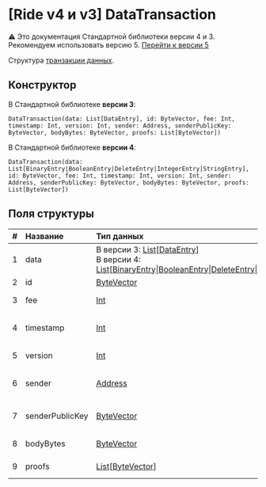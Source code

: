 # [Ride v4 и v3] DataTransaction

:warning: Это документация Стандартной библиотеки версии 4 и 3. Рекомендуем использовать версию 5. [Перейти к&nbsp;версии&nbsp;5](/ru/ride/structures/transaction-structures/data-transaction)

Структура [транзакции данных](/ru/blockchain/transaction-type/data-transaction).

## Конструктор

В Стандартной библиотеке **версии 3**:

``` ride
DataTransaction(data: List[DataEntry], id: ByteVector, fee: Int, timestamp: Int, version: Int, sender: Address, senderPublicKey: ByteVector, bodyBytes: ByteVector, proofs: List[ByteVector])
```

В Стандартной библиотеке **версии 4**:

``` ride
DataTransaction(data: List[BinaryEntry|BooleanEntry|DeleteEntry|IntegerEntry|StringEntry], id: ByteVector, fee: Int, timestamp: Int, version: Int, sender: Address, senderPublicKey: ByteVector, bodyBytes: ByteVector, proofs: List[ByteVector])
```

## Поля структуры

| # | Название | Тип данных | Описание |
| :--- | :--- | :--- | :--- |
| 1 | data | В версии 3: [List](/ru/ride/v4/data-types/list)[[DataEntry](/ru/ride/v4/structures/script-actions/data-entry)]<br>В версии 4: [List](/ru/ride/v4/data-types/list)[[BinaryEntry](/ru/ride/v4/structures/script-actions/binary-entry)&#124;[BooleanEntry](/ru/ride/v4/structures/script-actions/boolean-entry)&#124;[DeleteEntry](/ru/ride/v4/structures/script-actions/delete-entry)&#124;[IntegerEntry](/ru/ride/v4/structures/script-actions/int-entry)&#124;[StringEntry](/ru/ride/v4/structures/script-actions/string-entry)] | [Массив данных транзакции](/ru/blockchain/transaction-type/data-transaction) |
| 2 | id | [ByteVector](/ru/ride/v4/data-types/byte-vector) | ID транзакции |
| 3 | fee | [Int](/ru/ride/v4/data-types/int) | [Комиссия за транзакцию](/ru/blockchain/transaction/transaction-fee) |
| 4 | timestamp | [Int](/ru/ride/v4/data-types/int) | Временная метка транзакции|
| 5 | version | [Int](/ru/ride/v4/data-types/int) | Версия транзакции |
| 6 | sender | [Address](/ru/ride/v4/structures/common-structures/address) | [Адрес](/ru/blockchain/account/address) отправителя транзакции |
| 7 | senderPublicKey | [ByteVector](/ru/ride/v4/data-types/byte-vector) | Открытый ключ отправителя транзакции |
| 8 | bodyBytes | [ByteVector](/ru/ride/v4/data-types/byte-vector) | [Байты тела транзакции](/ru/blockchain/glossary#б) |
| 9 | proofs | [List](/ru/ride/v4/data-types/list)[[ByteVector](/ru/ride/v4/data-types/byte-vector)] | Список [подтверждений](/ru/blockchain/transaction/transaction-proof) |
